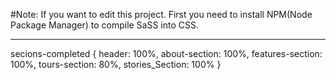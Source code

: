 #Note:
If you want to edit this project. First you need to install NPM(Node Package Manager) to compile SaSS into CSS.
- - - - - - - - 
secions-completed {
header: 100%,
about-section: 100%,
features-section: 100%,
tours-section: 80%,
stories_Section: 100%
}
